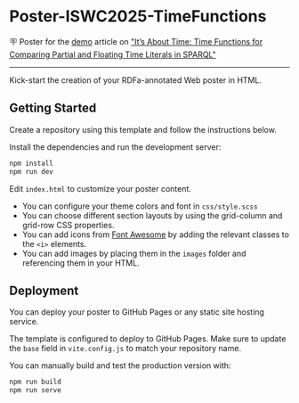 # Poster-ISWC2025-TimeFunctions

🪧 Poster for the [demo](https://smessie.github.io/TimeFunctions-SPARQL-Editor/) article on ["It’s About Time: Time Functions for Comparing Partial and Floating Time Literals in SPARQL"](https://smessie.github.io/Article-ISWC2025-TimeFunctions/)

---

Kick-start the creation of your RDFa-annotated Web poster in HTML.

## Getting Started

Create a repository using this template and follow the instructions below.

Install the dependencies and run the development server:

```bash
npm install
npm run dev
```

Edit `index.html` to customize your poster content.
- You can configure your theme colors and font in `css/style.scss`
- You can choose different section layouts by using the grid-column and grid-row CSS properties.
- You can add icons from [Font Awesome](https://fontawesome.com/icons) by adding the relevant classes to the `<i>` elements.
- You can add images by placing them in the `images` folder and referencing them in your HTML.

## Deployment

You can deploy your poster to GitHub Pages or any static site hosting service.

The template is configured to deploy to GitHub Pages.
Make sure to update the `base` field in `vite.config.js` to match your repository name.

You can manually build and test the production version with:

```bash
npm run build
npm run serve
```
